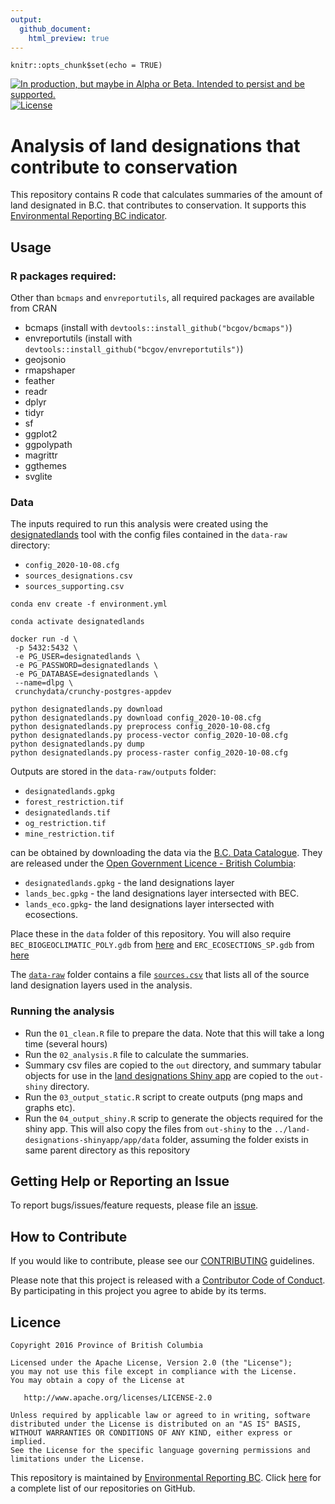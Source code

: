 ```yaml
---
output:
  github_document:
    html_preview: true
---
```


<!-- README.md is generated from README.Rmd. Please edit that file -->


```{r setup, include=FALSE}
knitr::opts_chunk$set(echo = TRUE)
```

<a rel="Delivery" href="https://github.com/BCDevExchange/assets/blob/master/README.md"><img alt="In production, but maybe in Alpha or Beta. Intended to persist and be supported." style="border-width:0" src="https://assets.bcdevexchange.org/images/badges/delivery.svg" title="In production, but maybe in Alpha or Beta. Intended to persist and be supported." /></a>[![License](https://img.shields.io/badge/License-Apache%202.0-blue.svg)](https://opensource.org/licenses/Apache-2.0)

# Analysis of land designations that contribute to conservation

This repository contains R code that calculates summaries of the amount of land 
designated in B.C. that contributes to conservation. It supports this 
[Environmental Reporting BC indicator](http://www.env.gov.bc.ca/soe/indicators/land/land-designations.html).

## Usage

### R packages required:

Other than `bcmaps` and `envreportutils`, all required packages are available from CRAN


- bcmaps (install with `devtools::install_github("bcgov/bcmaps")`)
- envreportutils (install with `devtools::install_github("bcgov/envreportutils")`)
- geojsonio
- rmapshaper
- feather
- readr
- dplyr
- tidyr
- sf
- ggplot2
- ggpolypath
- magrittr
- ggthemes
- svglite

### Data

The inputs required to run this analysis were created 
using the [designatedlands](https://github.com/bcgov/designatedlands/)
tool with the config files contained in the `data-raw` directory:

- `config_2020-10-08.cfg`
- `sources_designations.csv`
- `sources_supporting.csv`

```
conda env create -f environment.yml

conda activate designatedlands

docker run -d \
 -p 5432:5432 \
 -e PG_USER=designatedlands \
 -e PG_PASSWORD=designatedlands \
 -e PG_DATABASE=designatedlands \
 --name=dlpg \
 crunchydata/crunchy-postgres-appdev
 
python designatedlands.py download
python designatedlands.py download config_2020-10-08.cfg
python designatedlands.py preprocess config_2020-10-08.cfg
python designatedlands.py process-vector config_2020-10-08.cfg
python designatedlands.py dump
python designatedlands.py process-raster config_2020-10-08.cfg

```

Outputs are stored in the `data-raw/outputs` folder:

- `designatedlands.gpkg`
- `forest_restriction.tif`
- `designatedlands.tif`
- `og_restriction.tif`
- `mine_restriction.tif`

can be obtained by downloading the data via the [B.C. Data Catalogue](https://catalogue.data.gov.bc.ca/dataset/3eedf0da-0c1d-4917-aff5-1eb8f59736bc). They are released under the [Open Government Licence - British Columbia](http://www2.gov.bc.ca/gov/content?id=A519A56BC2BF44E4A008B33FCF527F61):

- `designatedlands.gpkg` - the land designations layer
- `lands_bec.gpkg` - the land designations layer intersected with BEC.
- `lands_eco.gpkg`- the land designations layer intersected with ecosections.

Place these in the `data` folder of this repository. You will also require `BEC_BIOGEOCLIMATIC_POLY.gdb` from [here](https://catalogue.data.gov.bc.ca/dataset/biogeoclimatic-ecosystem-classification-bec-map) and 
`ERC_ECOSECTIONS_SP.gdb` from [here](https://catalogue.data.gov.bc.ca/dataset/ecosections-ecoregion-ecosystem-classification-of-british-columbia)

The [`data-raw`](data-raw) folder contains a file [`sources.csv`](data-raw/sources.csv) that lists all of the source land designation layers used in the analysis.

### Running the analysis

- Run the `01_clean.R` file to prepare the data. Note that this will take a long time (several hours)
- Run the `02_analysis.R` file to calculate the summaries. 
- Summary csv files are copied to the `out` directory, and summary tabular objects for use
in the [land designations Shiny app](https://github.com/bcgov/land-designations-shinyapp)
are copied to the `out-shiny` directory.
- Run the `03_output_static.R` script to create outputs (png maps and graphs etc).
- Run the `04_output_shiny.R` scrip to generate the objects required for the shiny app.
This will also copy the files from `out-shiny` to the `../land-designations-shinyapp/app/data` 
folder, assuming the folder exists in same parent directory as this repository


## Getting Help or Reporting an Issue

To report bugs/issues/feature requests, please file an [issue](https://github.com/bcgov-c/land-designations-indicator/issues/).

## How to Contribute

If you would like to contribute, please see our [CONTRIBUTING](CONTRIBUTING.md) guidelines.

Please note that this project is released with a [Contributor Code of Conduct](CODE_OF_CONDUCT.md). 
By participating in this project you agree to abide by its terms.

## Licence

    Copyright 2016 Province of British Columbia

    Licensed under the Apache License, Version 2.0 (the "License");
    you may not use this file except in compliance with the License.
    You may obtain a copy of the License at 

       http://www.apache.org/licenses/LICENSE-2.0

    Unless required by applicable law or agreed to in writing, software
    distributed under the License is distributed on an "AS IS" BASIS,
    WITHOUT WARRANTIES OR CONDITIONS OF ANY KIND, either express or implied.
    See the License for the specific language governing permissions and
    limitations under the License.
    
This repository is maintained by [Environmental Reporting BC](http://www2.gov.bc.ca/gov/content?id=FF80E0B985F245CEA62808414D78C41B). Click [here](https://github.com/bcgov/EnvReportBC) for a complete list of our repositories on GitHub.

